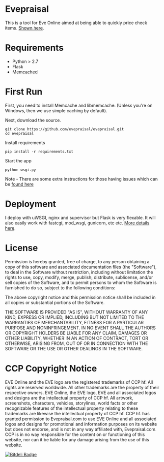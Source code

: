Evepraisal
==========
This is a tool for Eve Online aimed at being able to quickly price check items. [Shown here](http://evepraisal.com).

Requirements
============
* Python > 2.7
* Flask
* Memcached

First Run
=========
First, you need to install Memcache and libmemcache. (Unless you're on Windows, then we use simple caching by default).

Next, download the source.
```
git clone https://github.com/evepraisal/evepraisal.git
cd evepraisal
```

Install requirements
```
pip install -r requirements.txt
```

Start the app
```
python wsgi.py
```

Note - There are some extra instructions for those having issues which can be [found here](https://bitbucket.org/viktorielucilla/evepraisal/wiki/Home)

Deployment
==========
I deploy with uWSGI, nginx and supervisor but Flask is very flexable. It will also easily work with fastcgi, mod_wsgi, gunicorn, etc etc. [More details here](http://flask.pocoo.org/docs/deploying/).

License
=======
Permission is hereby granted, free of charge, to any person obtaining a copy of this software and associated documentation files (the "Software"), to deal in the Software without restriction, including without limitation the rights to use, copy, modify, merge, publish, distribute, sublicense, and/or sell copies of the Software, and to permit persons to whom the Software is furnished to do so, subject to the following conditions:

The above copyright notice and this permission notice shall be included in all copies or substantial portions of the Software.

THE SOFTWARE IS PROVIDED "AS IS", WITHOUT WARRANTY OF ANY KIND, EXPRESS OR IMPLIED, INCLUDING BUT NOT LIMITED TO THE WARRANTIES OF MERCHANTABILITY, FITNESS FOR A PARTICULAR PURPOSE AND NONINFRINGEMENT. IN NO EVENT SHALL THE AUTHORS OR COPYRIGHT HOLDERS BE LIABLE FOR ANY CLAIM, DAMAGES OR OTHER LIABILITY, WHETHER IN AN ACTION OF CONTRACT, TORT OR OTHERWISE, ARISING FROM, OUT OF OR IN CONNECTION WITH THE SOFTWARE OR THE USE OR OTHER DEALINGS IN THE SOFTWARE.

CCP Copyright Notice
====================
EVE Online and the EVE logo are the registered trademarks of CCP hf. All rights are reserved worldwide. All other trademarks are the property of their respective owners. EVE Online, the EVE logo, EVE and all associated logos and designs are the intellectual property of CCP hf. All artwork, screenshots, characters, vehicles, storylines, world facts or other recognizable features of the intellectual property relating to these trademarks are likewise the intellectual property of CCP hf. CCP hf. has granted permission to Evepraisal.com to use EVE Online and all associated logos and designs for promotional and information purposes on its website but does not endorse, and is not in any way affiliated with, Evepraisal.com. CCP is in no way responsible for the content on or functioning of this website, nor can it be liable for any damage arising from the use of this website.


[![Bitdeli Badge](https://d2weczhvl823v0.cloudfront.net/sudorandom/evepraisal/trend.png)](https://bitdeli.com/free "Bitdeli Badge")